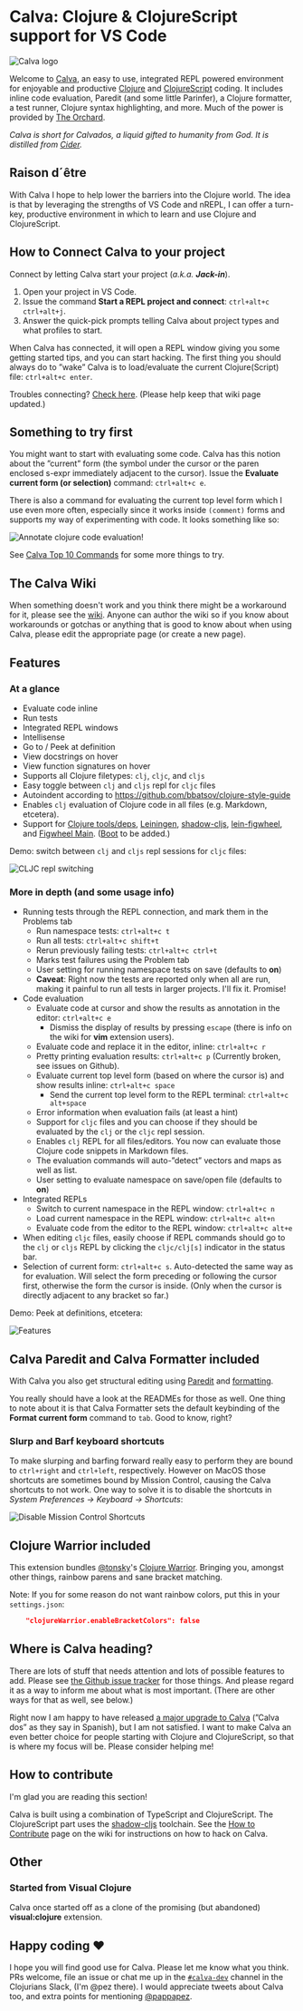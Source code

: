 # Calva: Clojure & ClojureScript support for VS Code

![Calva logo](https://raw.githubusercontent.com/BetterThanTomorrow/calva/dev/assets/calva-64h.png)

Welcome to [Calva](https://marketplace.visualstudio.com/items?itemName=betterthantomorrow.calva), an easy to use, integrated REPL powered environment for enjoyable and productive [Clojure](https://clojure.org) and [ClojureScript](https://clojurescript.org) coding. It includes inline code evaluation, Paredit (and some little Parinfer), a Clojure formatter, a test runner, Clojure syntax highlighting, and more. Much of the power is provided by [The Orchard](https://github.com/clojure-emacs/orchard).

*Calva is short for Calvados, a liquid gifted to humanity from God. It is distilled from [Cider](https://cider.mx/).*

## Raison d´être

With Calva I hope to help lower the barriers into the Clojure world. The idea is that by leveraging the strengths of VS Code and nREPL, I can offer a turn-key, productive environment in which to learn and use Clojure and ClojureScript.

## How to Connect Calva to your project

Connect by letting Calva start your project (_a.k.a. **Jack-in**_).

1. Open your project in VS Code.
1. Issue the command **Start a REPL project and connect**: `ctrl+alt+c ctrl+alt+j`.
1. Answer the quick-pick prompts telling Calva about project types and what profiles to start.

When Calva has connected, it will open a REPL window giving you some getting started tips, and you can start hacking. The first thing you should always do to ”wake” Calva is to load/evaluate the current Clojure(Script) file: `ctrl+alt+c enter`.

Troubles connecting? [Check here](https://github.com/BetterThanTomorrow/calva/wiki/About-Calva-Jack-in). (Please help keep that wiki page updated.)

## Something to try first

You might want to start with evaluating some code. Calva has this notion about the ”current” form (the symbol under the cursor or the paren enclosed s-expr immediately adjacent to the cursor). Issue the **Evaluate current form (or selection)** command: `ctrl+alt+c e`.

There is also a command for evaluating the current top level form which I use even more often, especially since it works inside `(comment)` forms and supports my way of experimenting with code.  It looks something like so:

![Annotate clojure code evaluation!](assets/howto/evaluate.gif)

See [Calva Top 10 Commands](/etc/calva-top-10-commands.md) for some more things to try.

## The Calva Wiki

When something doesn't work and you think there might be a workaround for it, please see the [wiki](https://github.com/BetterThanTomorrow/calva/wiki/). Anyone can author the wiki so if you know about workarounds or gotchas or anything that is good to know about when using Calva, please edit the appropriate page (or create a new page).


## Features

### At a glance
- Evaluate code inline
- Run tests
- Integrated REPL windows
- Intellisense
- Go to / Peek at definition
- View docstrings on hover
- View function signatures on hover
- Supports all Clojure filetypes: `clj`, `cljc`, and `cljs`
- Easy toggle between `clj` and `cljs` repl for `cljc` files
- Autoindent according to https://github.com/bbatsov/clojure-style-guide
- Enables `clj` evaluation of Clojure code in all files (e.g. Markdown, etcetera).
- Support for [Clojure tools/deps](https://clojure.org/guides/deps_and_cli), [Leiningen](https://leiningen.org), [shadow-cljs](http://shadow-cljs.org), [lein-figwheel](https://github.com/bhauman/lein-figwheel), and [Figwheel Main](https://figwheel.org). ([Boot](https://boot-clj.com) to be added.)

Demo: switch between `clj` and `cljs` repl sessions for `cljc` files:

![CLJC repl switching](/assets/howto/cljc-clj-cljs.gif)

### More in depth (and some usage info)
- Running tests through the REPL connection, and mark them in the Problems tab
  - Run namespace tests: `ctrl+alt+c t`
  - Run all tests: `ctrl+alt+c shift+t`
  - Rerun previously failing tests: `ctrl+alt+c ctrl+t`
  - Marks test failures using the Problem tab
  - User setting for running namespace tests on save (defaults to **on**)
  - **Caveat**: Right now the tests are reported only when all are run, making it painful to run all tests in larger projects. I'll fix it. Promise!
- Code evaluation
  - Evaluate code at cursor and show the results as annotation in the editor: `ctrl+alt+c e`
    - Dismiss the display of results by pressing `escape` (there is info on the wiki for **vim** extension users).
  - Evaluate code and replace it in the editor, inline: `ctrl+alt+c r`
  - Pretty printing evaluation results: `ctrl+alt+c p` (Currently broken, see issues on Github).
  - Evaluate current top level form (based on where the cursor is) and show results inline: `ctrl+alt+c space`
    - Send the current top level form to the REPL terminal: `ctrl+alt+c alt+space`
  - Error information when evaluation fails (at least a hint)
  - Support for `cljc` files and you can choose if they should be evaluated by the `clj` or the `cljc` repl session.
  - Enables `clj` REPL for all files/editors. You now can evaluate those Clojure code snippets in Markdown files.
  - The evaluation commands will auto-”detect” vectors and maps as well as list.
  - User setting to evaluate namespace on save/open file (defaults to **on**)
- Integrated REPLs
  - Switch to current namespace in the REPL window: `ctrl+alt+c n`
  - Load current namespace in the REPL window: `ctrl+alt+c alt+n`
  - Evaluate code from the editor to the REPL window: `ctrl+alt+c alt+e`
- When editing `cljc` files, easily choose if REPL commands should go to the `clj` or `cljs` REPL by clicking the `cljc/clj[s]` indicator in the status bar.
- Selection of current form: `ctrl+alt+c s`. Auto-detected the same way as for evaluation. Will select the form preceding or following the cursor first, otherwise the form the cursor is inside. (Only when the cursor is directly adjacent to any bracket so far.)

Demo: Peek at definitions, etcetera:

![Features](/assets/howto/features.gif)

## Calva Paredit and Calva Formatter included

With Calva you also get structural editing using [Paredit](/calva/paredit/README.md) and [formatting](/calva/calva-fmt/README.md).

You really should have a look at the READMEs for those as well. One thing to note about it is that Calva Formatter sets the default keybinding of the **Format current form** command to `tab`. Good to know, right?

### Slurp and Barf keyboard shortcuts

To make slurping and barfing forward really easy to perform they are bound to `ctrl+right` and `ctrl+left`, respectively. However on MacOS those shortcuts are sometimes bound by Mission Control, causing the Calva shortcuts to not work. One way to solve it is to disable the shortcuts in *System Preferences -> Keyboard -> Shortcuts*:

![Disable Mission Control Shortcuts](/assets/mission-control-shortcuts.gif)

## Clojure Warrior included

This extension bundles [@tonsky](https://tonsky.me)'s [Clojure Warrior](https://marketplace.visualstudio.com/items?itemName=tonsky.clojure-warrior). Bringing you, amongst other things, rainbow parens and sane bracket matching.

Note: If you for some reason do not want rainbow colors, put this in your `settings.json`:

```json
    "clojureWarrior.enableBracketColors": false
```

## Where is Calva heading?

There are lots of stuff that needs attention and lots of possible features to add. Please see [the Github issue tracker](https://github.com/BetterThanTomorrow/calva/issues) for those things. And please regard it as a way to inform me about what is most important. (There are other ways for that as well, see below.)

Right now I am happy to have released [a major upgrade to Calva](https://clojureverse.org/t/the-calva-journey-continues-please-jack-in/4335) (”Calva dos” as they say in Spanish), but I am not satisfied. I want to make Calva an even better choice for people starting with Clojure and ClojureScript, so that is where my focus will be. Please consider helping me!

## How to contribute

I'm glad you are reading this section!

Calva is built using a combination of TypeScript and ClojureScript. The ClojureScript part uses the [shadow-cljs](http://shadow-cljs.org) toolchain. See the [How to Contribute](https://github.com/BetterThanTomorrow/calva/wiki/How-to-Contribute) page on the wiki for instructions on how to hack on Calva.

## Other

### Started from Visual Clojure

Calva once started off as a clone of the promising (but abandoned) **visual:clojure** extension.

## Happy coding ❤️

I hope you will find good use for Calva. Please let me know what you think. PRs welcome, file an issue or chat me up in the [`#calva-dev`](https://clojurians.slack.com/messages/calva-dev/) channel in the Clojurians Slack, (I'm @pez there). I would appreciate tweets about Calva too, and extra points for mentioning [@pappapez](https://twitter.com/pappapez).
